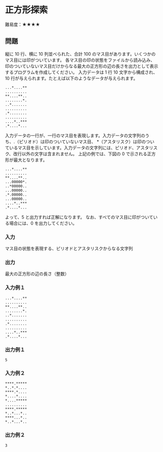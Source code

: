 # 正方形探索

難易度：★★★★

## 問題

縦に 10 行、横に 10 列並べられた、合計 100 のマス目があります。いくつかのマス目には印がついています。
各マス目の印の状態をファイルから読み込み、印のついていないマス目だけからなる最大の正方形の辺の長さを出力として表示するプログラムを作成してください。
入力データは 1 行 10 文字から構成され、10 行が与えられます。たとえば以下のようなデータが与えられます。

```
...*....**
..........
**....**..
........*.
..*.......
..........
.*........
..........
....*..***
.*....*...
```

入力データの一行が、一行のマス目を表現します。入力データの文字列のうち、.（ピリオド）は印のついていないマス目、
*（アスタリスク）は印のついているマス目を示しています。入力データの文字列には、ピリオド、アスタリスク、改行以外の文字は含まれません。
上記の例では、下図の 0 で示される正方形が最大となります。

```
...*....**
..........
**....**..
...00000*.
..*00000..
...00000..
.*.00000..
...00000..
....*..***
.*....*...
```

よって、5 と出力すれば正解になります。
なお、すべてのマス目に印がついている場合には、0 を出力してください。 

### 入力

マス目の状態を表現する、ピリオドとアスタリスクからなる文字列

### 出力

最大の正方形の辺の長さ（整数） 

### 入力例１

```
...*....**
..........
**....**..
........*.
..*.......
..........
.*........
..........
....*..***
.*....*...
```

### 出力例１

```
5
```

### 入力例２

```
****.*****
*..*.*....
****.*....
*....*....
*....*****
..........
****.*****
*..*...*..
****...*..
*..*...*..
``` 
### 出力例２

```
3 
```